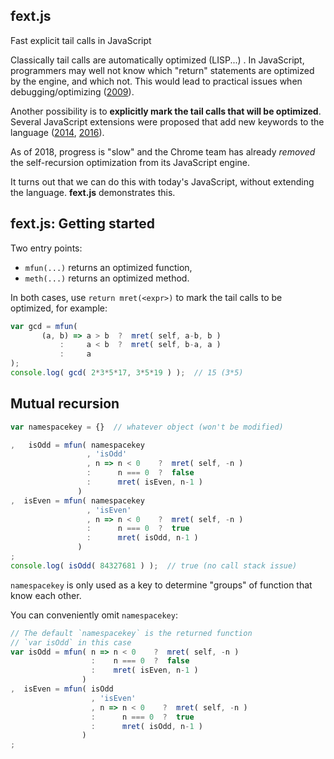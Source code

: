 ## fext.js
Fast explicit tail calls in JavaScript

Classically tail calls are automatically optimized (LISP...) . In JavaScript, 
programmers may well not know which "return" statements are optimized by the engine, and which not.
This would lead to practical issues when debugging/optimizing ([2009](http://neopythonic.blogspot.de/2009/04/final-words-on-tail-calls.html)).

Another possibility is to **explicitly mark the tail calls that will be optimized**. Several JavaScript extensions were proposed that add new keywords to the language ([2014](http://glat.info/mlocjs2014/index.html#7), [2016](https://github.com/tc39/proposal-ptc-syntax)).

As of 2018, progress is "slow" and the Chrome team has already *removed* the self-recursion optimization from its JavaScript engine.

It turns out that we can do this with today's JavaScript, without extending the language. **fext.js** demonstrates this.

## fext.js: Getting started

Two entry points:
 * `mfun(...)` returns an optimized function,
 * `meth(...)` returns an optimized method.
 
 In both cases, use `return mret(<expr>)` to mark the tail calls to be optimized, for example:
 
 ```js
 var gcd = mfun(
        (a, b) => a > b  ?  mret( self, a-b, b )
            :     a < b  ?  mret( self, b-a, a )
            :     a
 );
 console.log( gcd( 2*3*5*17, 3*5*19 ) );  // 15 (3*5)
 ```
 
 ## Mutual recursion
 
 ```js
 var namespacekey = {}  // whatever object (won't be modified)

,   isOdd = mfun( namespacekey
                  , 'isOdd'
                  , n => n < 0    ?  mret( self, -n )
                  :      n === 0  ?  false
                  :      mret( isEven, n-1 )
                )
,  isEven = mfun( namespacekey
                  , 'isEven'
                  , n => n < 0    ?  mret( self, -n )
                  :      n === 0  ?  true
                  :      mret( isOdd, n-1 )
                )
;
console.log( isOdd( 84327681 ) );  // true (no call stack issue)
```
 
`namespacekey` is only used as a key to determine "groups" of function that know each other.

You can conveniently omit `namespacekey`:
```js
// The default `namespacekey` is the returned function
// `var isOdd` in this case
var isOdd = mfun( n => n < 0    ?  mret( self, -n )
                  :    n === 0  ?  false
                  :    mret( isEven, n-1 )
                )
,  isEven = mfun( isOdd
                  , 'isEven'
                  , n => n < 0    ?  mret( self, -n )
                  :      n === 0  ?  true
                  :      mret( isOdd, n-1 )
                )
;
```
